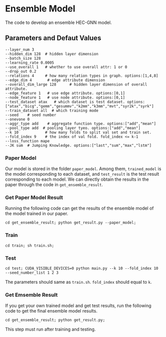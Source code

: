 # Ensemble Model
The code to develop an ensemble HEC-GNN model.

## Parameters and Defaut Values

	--layer_num 3
	--hidden_dim 128  # hidden layer dimension
	--batch_size 128
    --learning_rate	0.0005
    --use_overall 1   # whether to use overall attr: 1 or 0
    --drop_out 0.2
    --relations 4     # how many relation types in graph. options:[1,4,8]
    --edge_dim 4       # edge attribute dimension
    --overall_dim_large 128      # hidden layer dimension of overall attribute.
	--edge_feature 1   # use edge attribute. options:[0,1]
    --node_feature 1   # use node attribute. options:[0,1]
    --test_dataset atax   # which dataset is test dataset. options:["atax","bicg","gemm","gesummv","k2mm","k3mm","mvt","syr2k","syrk"]
    --train_dataset all  # which training mode
    --seed    # seed number
	--onevone 0
	--aggr_type add    # aggregate function type. options:["add","mean"]
    --pool_type add  # pooling layer tyeo. options:["add","mean"]
    --k 10            # how many folds to split val set and train set.   
    --fold_index 9    # the index of val fold. fold_index <= k-1
	--loss_function mape
	--JK sum  # Jumping Knowledge. options:["last","sum","max","lstm"]

### Paper Model
Our model is stored in the folder `paper_model`. Among them, `trained_model` is the model corresponding to each dataset, and `test_result` is the test result corresponding to each model. We can directly obtain the results in the paper through the code in `get_ensemble_result`.

### Get Paper Model Result
Running the following code can get the results of the ensemble model of the model trained in our paper.

	cd get_ensemble_result; python get_result.py --paper_model;

### Train
	cd train; sh train.sh;

### Test
	cd test; CUDA_VISIBLE_DEVICES=0 python main.py --k 10 --fold_index 10 --seed_number_list 1 2 3 
The parameters should same as `train.sh`. `fold_index` should equal to `k`.

### Get Emsemble Result
If you get your own trained model and get test results, run the following code to get the final ensemble model results.

	cd get_ensemble_result; python get_result.py;

This step must run after training and testing.


	
